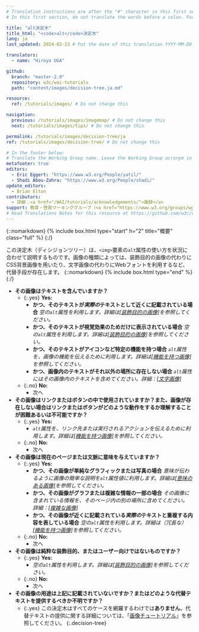 ```yaml
---
# Translation instructions are after the "#" character in this first section. They are comments that do not show up in the web page. You do not need to translate the instructions after "#".
# In this first section, do not translate the words before a colon. For example, do not translate "title:". Do translate the text after "title:".

title: "alt決定木"
title_html: "<code>alt</code>決定木"
lang: ja
last_updated: 2024-02-23 # Put the date of this translation YYYY-MM-DD (with month in the middle)

translators:
  - name: "Hiroya UGA"

github:
  branch: "master-2.0"
  repository: w3c/wai-tutorials
  path: "content/images/decision-tree.ja.md"

resource:
  ref: /tutorials/images/ # Do not change this

navigation:
  previous: /tutorials/images/imagemap/ # Do not change this
  next: /tutorials/images/tips/ # Do not change this

permalink: /tutorials/images/decision-tree/ja
ref: /tutorials/images/decision-tree/ # Do not change this

# In the footer below:
# Translate the Working Group name. Leave the Working Group acronym in English.
metafooter: true
editors:
  - Eric Eggert: "https://www.w3.org/People/yatil/"
  - Shadi Abou-Zahra: "https://www.w3.org/People/shadi/"
update_editors:
  - Brian Elton
contributors:
  - 詳細：<a href="/WAI/tutorials/acknowledgements/">謝辞</a>
support: 教育・啓発ワーキンググループ（<a href="https://www.w3.org/groups/wg/eowg"><abbr title="Education and Outreach Working Group">EOWG</abbr></a>）によって開発されました。このプロジェクトは<a href="https://www.w3.org/WAI/ACT/">WAI-ACTプロジェクト</a>の支援を受けて開発され、<strong>欧州委員会<abbr title="Information Society Technologies">IST</abbr>プログラム</strong>の共同資金援助を受けています。
# Read Translations Notes for this resource at https://github.com/w3c/wai-tutorials#readme
---
```


{::nomarkdown}
{% include box.html type="start" h="2" title="概要" class="full" %}
{:/}

この決定木（ディシジョンツリー）は、`<img>`要素の`alt`属性の使い方を状況に合わせて説明するものです。画像の種類によっては、装飾目的の画像の代わりにCSS背景画像を用いたり、文字画像の代わりにWebフォントを利用するなど、代替手段が存在します。
{::nomarkdown}
{% include box.html type="end" %}
{:/}

- **その画像はテキストを含んでいますか？**
  - {:.yes} **Yes:**
    - **かつ、そのテキストが*実際の*テキストとして近くに記載されている場合**
      _空の`alt`属性を利用します。詳細は[[装飾目的の画像]](/tutorials/images/decorative/)を参照してください。_
    - **かつ、そのテキストが視覚効果のためだけに表示されている場合**
      _空の`alt`属性を利用します。詳細は[[装飾目的の画像]](/tutorials/images/decorative/)を参照してください。_
    - **かつ、そのテキストがアイコンなど特定の機能を持つ場合**
      _`alt`属性を、画像の機能を伝えるために利用します。詳細は[[機能を持つ画像]](/tutorials/images/functional/)を参照してください。_
    - **かつ、画像内のテキストがそれ以外の場所に存在しない場合** _`alt`属性にはその画像内のテキストを含めてください。詳細：[[文字画像]](/tutorials/images/textual/#styled-text-decorative-effect)_
  - {:.no} **No:**
    - 次へ
- **その画像はリンクまたはボタンの中で使用されていますか？また、画像が存在しない場合はリンクまたはボタンがどのような動作をするか理解することが困難あるいは不可能ですか？**
  - {:.yes} **Yes:**
    - _`alt`属性を、リンク先または実行されるアクションを伝えるために利用します。詳細は[[機能を持つ画像]](/tutorials/images/functional/)を参照してください。_
  - {:.no} **No:**
    - 次へ
- **その画像は現在のページまたは文脈に意味を与えていますか？**
  - {:.yes} **Yes:**
    - **かつ、その画像が単純なグラフィックまたは写真の場合**
      _意味が伝わるように画像の簡単な説明を`alt`属性値に利用します。詳細は[[意味のある画像]](/tutorials/images/informative/)を参照してください。_
    - **かつ、その画像がグラフまたは複雑な情報の一部の場合**
      _その画像に含まれている情報を、そのページ内の別の場所に含めてください。詳細：[[複雑な画像]](/tutorials/images/complex/)_
    - **かつ、その画像が近くに記載されている*実際の*テキストと重複する内容を表している場合**
      _空の`alt`属性を利用します。詳細は（冗長な）[[機能を持つ画像]](/tutorials/images/functional/#logo-image-within-link-text)を参照してください。_
  - {:.no} **No:**
    - 次へ
- **その画像は純粋な装飾目的、またはユーザー向けではないものですか？**
  - {:.yes} **Yes:**
    - _空の`alt`属性を利用します。詳細は[[装飾目的の画像]](/tutorials/images/decorative/)を参照してください。_
  - {:.no} **No:**
    - 次へ
- **その画像の用途は上記に記載されていないですか？またはどのような代替テキストを提供するべきか不明ですか？**
  - {:.yes} この決定木はすべてのケースを網羅するわけでは**ありません**。代替テキストの提供に関する詳細については、「[画像チュートリアル](/tutorials/images/)」を参照してください。
{:.decision-tree}
